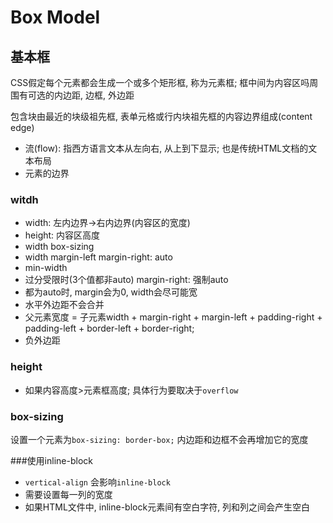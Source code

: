 # Box Model

## 基本框

CSS假定每个元素都会生成一个或多个矩形框, 称为元素框; 框中间为内容区吗周围有可选的内边距, 边框, 外边距

包含块由最近的块级祖先框, 表单元格或行内块祖先框的内容边界组成(content edge)

* 流(flow): 指西方语言文本从左向右, 从上到下显示; 也是传统HTML文档的文本布局
* 元素的边界

### witdh

* width: 左内边界->右内边界(内容区的宽度)
* height: 内容区高度
* width box-sizing
* width margin-left margin-right: auto
* min-width
* 过分受限时(3个值都非auto) margin-right: 强制auto
* 都为auto时, margin会为0, width会尽可能宽
* 水平外边距不会合并
* 父元素宽度 = 子元素width + margin-right + margin-left + padding-right + padding-left + border-left + border-right;
* 负外边距

### height

* 如果内容高度>元素框高度; 具体行为要取决于`overflow`


### box-sizing

设置一个元素为`box-sizing: border-box;` 内边距和边框不会再增加它的宽度

###使用inline-block
* `vertical-align` 会影响`inline-block`
* 需要设置每一列的宽度
* 如果HTML文件中, inline-block元素间有空白字符, 列和列之间会产生空白
